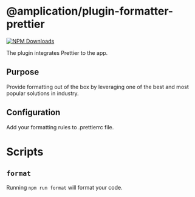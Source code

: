 # @amplication/plugin-formatter-prettier

[![NPM Downloads](https://img.shields.io/npm/dt/@amplication/plugin-auth-basic)](https://www.npmjs.com/package/@amplication/plugin-auth-basic) 

The plugin integrates Prettier to the app.

## Purpose

Provide formatting out of the box by leveraging one of the best and most popular solutions in industry.

## Configuration

Add your formatting rules to .prettierrc file.

# Scripts
## `format`
Running `npm run format` will format your code.
